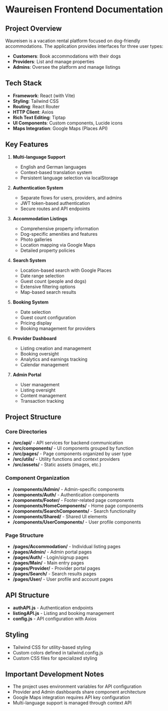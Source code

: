 # Waureisen Frontend Documentation

## Project Overview
Waureisen is a vacation rental platform focused on dog-friendly accommodations. The application provides interfaces for three user types:
- **Customers**: Book accommodations with their dogs
- **Providers**: List and manage properties
- **Admins**: Oversee the platform and manage listings

## Tech Stack
- **Framework**: React (with Vite)
- **Styling**: Tailwind CSS
- **Routing**: React Router
- **HTTP Client**: Axios
- **Rich Text Editing**: Tiptap
- **UI Components**: Custom components, Lucide icons
- **Maps Integration**: Google Maps (Places API)

## Key Features
1. **Multi-language Support**
   - English and German languages
   - Context-based translation system
   - Persistent language selection via localStorage

2. **Authentication System**
   - Separate flows for users, providers, and admins
   - JWT token-based authentication
   - Secure routes and API endpoints

3. **Accommodation Listings**
   - Comprehensive property information
   - Dog-specific amenities and features
   - Photo galleries
   - Location mapping via Google Maps
   - Detailed property policies

4. **Search System**
   - Location-based search with Google Places
   - Date range selection
   - Guest count (people and dogs)
   - Extensive filtering options
   - Map-based search results

5. **Booking System**
   - Date selection
   - Guest count configuration
   - Pricing display
   - Booking management for providers

6. **Provider Dashboard**
   - Listing creation and management
   - Booking oversight
   - Analytics and earnings tracking
   - Calendar management

7. **Admin Portal**
   - User management
   - Listing oversight
   - Content management
   - Transaction tracking

## Project Structure

### Core Directories
- **/src/api/** - API services for backend communication
- **/src/components/** - UI components grouped by function
- **/src/pages/** - Page components organized by user type
- **/src/utils/** - Utility functions and context providers
- **/src/assets/** - Static assets (images, etc.)

### Component Organization
- **/components/Admin/** - Admin-specific components
- **/components/Auth/** - Authentication components
- **/components/Footer/** - Footer-related page components
- **/components/HomeComponents/** - Home page components
- **/components/SearchComponents/** - Search functionality
- **/components/Shared/** - Shared UI elements
- **/components/UserComponents/** - User profile components

### Page Structure
- **/pages/Accommodation/** - Individual listing pages
- **/pages/Admin/** - Admin portal pages
- **/pages/Auth/** - Login/signup pages
- **/pages/Main/** - Main entry pages
- **/pages/Provider/** - Provider portal pages
- **/pages/Search/** - Search results pages
- **/pages/User/** - User profile and account pages

## API Structure
- **authAPI.js** - Authentication endpoints
- **listingAPI.js** - Listing and booking management
- **config.js** - API configuration with Axios

## Styling
- Tailwind CSS for utility-based styling
- Custom colors defined in tailwind.config.js
- Custom CSS files for specialized styling

## Important Development Notes
- The project uses environment variables for API configuration
- Provider and Admin dashboards share component architecture
- Google Maps integration requires API key configuration
- Multi-language support is managed through context API